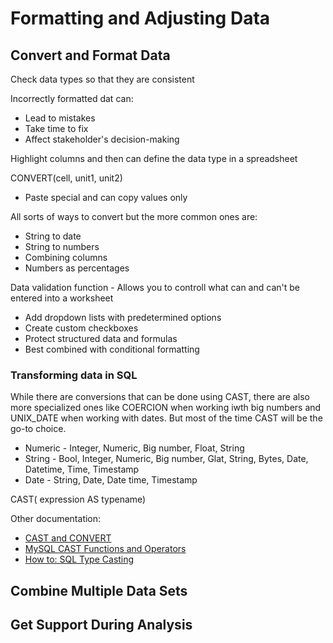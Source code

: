 # Formatting and Adjusting Data

## Convert and Format Data

Check data types so that they are consistent

Incorrectly formatted dat can:

* Lead to mistakes
* Take time to fix
* Affect stakeholder's decision-making

Highlight columns and then can define the data type in a spreadsheet

CONVERT(cell, unit1, unit2)

* Paste special and can copy values only

All sorts of ways to convert but the more common ones are:

* String to date
* String to numbers
* Combining columns
* Numbers as percentages

Data validation function - Allows you to controll what can and can't be entered into a worksheet

* Add dropdown lists with predetermined options
* Create custom checkboxes
* Protect structured data and formulas
* Best combined with conditional formatting

### Transforming data in SQL

While there are conversions that can be done using CAST, there are also more specialized ones like COERCION when working iwth big numbers and UNIX_DATE when working with dates.  But most of the time CAST will be the go-to choice.

* Numeric - Integer, Numeric, Big number, Float, String
* String - Bool, Integer, Numeric, Big number, Glat, String, Bytes, Date, Datetime, Time, Timestamp
* Date - String, Date, Date time, Timestamp

CAST( expression AS typename)

Other documentation:

* [CAST and CONVERT](https://docs.microsoft.com/en-us/sql/t-sql/functions/cast-and-convert-transact-sql?view=sql-server-ver15)
* [MySQL CAST Functions and Operators](https://dev.mysql.com/doc/refman/8.0/en/cast-functions.html)
* [How to: SQL Type Casting](https://www.blendo.co/blog/how-to-sql-type-casting/)

## Combine Multiple Data Sets



## Get Support During Analysis
